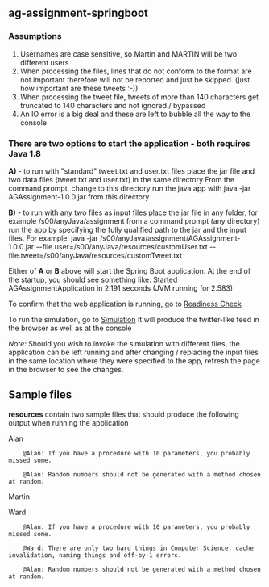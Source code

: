 ## ag-assignment-springboot

### Assumptions
1) Usernames are case sensitive, so Martin and MARTIN will be two different users
2) When processing the files, lines that do not conform to the format are not important therefore will not be reported and just be skipped. 
(just how important are these tweets :-))
3) When processing the tweet file, tweets of more than 140 characters get truncated to 140 characters and not ignored / bypassed
4) An IO error is a big deal and these are left to bubble all the way to the console 

### There are two options to start the application - both requires Java 1.8 
**A)** - to run with "standard" tweet.txt and user.txt files
place the jar file and two data files (tweet.txt and user.txt) in the same directory
From the command prompt, change to this directory run the java app with java -jar AGAssignment-1.0.0.jar from this directory

**B)** - to run with any two files as input files
place the jar file in any folder, for example /s00/anyJava/assignment
from a command prompt (any directory) run the app by specifying the fully qualified path to the jar and the input files. For example:
java -jar /s00/anyJava/assignment/AGAssignment-1.0.0.jar --file.user=/s00/anyJava/resources/customUser.txt --file.tweet=/s00/anyJava/resources/customTweet.txt 

Either of **A** or **B** above will start the Spring Boot application.
At the end of the startup, you should see something like:
Started AGAssignmentApplication in 2.191 seconds (JVM running for 2.583)

To confirm that the web application is running, go to [Readiness Check](http://localhost:8080)

To run the simulation, go to [Simulation](http://localhost:8080/simulate) 
It will produce the twitter-like feed in the browser as well as at the console

*Note:* Should you wish to invoke the simulation with different files, the application can be left running and after changing / replacing the input files in the same location where they were specified to the app, refresh the page in the browser to see the changes.


## Sample files
**resources** contain two sample files that should produce the following output when running the application

Alan

        @Alan: If you have a procedure with 10 parameters, you probably missed some.

        @Alan: Random numbers should not be generated with a method chosen at random.

Martin

Ward

        @Alan: If you have a procedure with 10 parameters, you probably missed some.

        @Ward: There are only two hard things in Computer Science: cache invalidation, naming things and off-by-1 errors.

        @Alan: Random numbers should not be generated with a method chosen at random.
